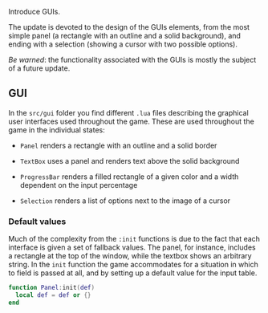 Introduce GUIs.

The update is devoted to the design of the GUIs elements, from the most simple panel (a rectangle with an outline and a solid background), and ending with a selection (showing a cursor with two possible options).

_Be warned_: the functionality associated with the GUIs is mostly the subject of a future update.

## GUI

In the `src/gui` folder you find different `.lua` files describing the graphical user interfaces used throughout the game. These are used throughout the game in the individual states:

- `Panel` renders a rectangle with an outline and a solid border

- `TextBox` uses a panel and renders text above the solid background

- `ProgressBar` renders a filled rectangle of a given color and a width dependent on the input percentage

- `Selection` renders a list of options next to the image of a cursor

### Default values

Much of the complexity from the `:init` functions is due to the fact that each interface is given a set of fallback values. The panel, for instance, includes a rectangle at the top of the window, while the textbox shows an arbitrary string. In the `init` function the game accommodates for a situation in which to field is passed at all, and by setting up a default value for the input table.

```lua
function Panel:init(def)
  local def = def or {}
end
```
